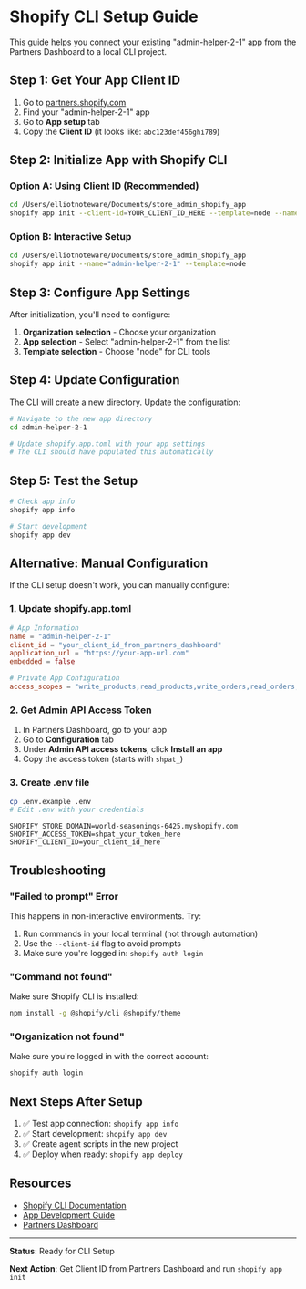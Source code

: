 # Shopify CLI Setup Guide

This guide helps you connect your existing "admin-helper-2-1" app from the Partners Dashboard to a local CLI project.

## Step 1: Get Your App Client ID

1. Go to [partners.shopify.com](https://partners.shopify.com)
2. Find your "admin-helper-2-1" app
3. Go to **App setup** tab
4. Copy the **Client ID** (it looks like: `abc123def456ghi789`)

## Step 2: Initialize App with Shopify CLI

### Option A: Using Client ID (Recommended)
```bash
cd /Users/elliotnoteware/Documents/store_admin_shopify_app
shopify app init --client-id=YOUR_CLIENT_ID_HERE --template=node --name="admin-helper-2-1"
```

### Option B: Interactive Setup
```bash
cd /Users/elliotnoteware/Documents/store_admin_shopify_app
shopify app init --name="admin-helper-2-1" --template=node
```

## Step 3: Configure App Settings

After initialization, you'll need to configure:

1. **Organization selection** - Choose your organization
2. **App selection** - Select "admin-helper-2-1" from the list
3. **Template selection** - Choose "node" for CLI tools

## Step 4: Update Configuration

The CLI will create a new directory. Update the configuration:

```bash
# Navigate to the new app directory
cd admin-helper-2-1

# Update shopify.app.toml with your app settings
# The CLI should have populated this automatically
```

## Step 5: Test the Setup

```bash
# Check app info
shopify app info

# Start development
shopify app dev
```

## Alternative: Manual Configuration

If the CLI setup doesn't work, you can manually configure:

### 1. Update shopify.app.toml
```toml
# App Information
name = "admin-helper-2-1"
client_id = "your_client_id_from_partners_dashboard"
application_url = "https://your-app-url.com"
embedded = false

# Private App Configuration
access_scopes = "write_products,read_products,write_orders,read_orders,write_customers,read_customers,write_inventory,read_inventory"
```

### 2. Get Admin API Access Token
1. In Partners Dashboard, go to your app
2. Go to **Configuration** tab
3. Under **Admin API access tokens**, click **Install an app**
4. Copy the access token (starts with `shpat_`)

### 3. Create .env file
```bash
cp .env.example .env
# Edit .env with your credentials
```

```env
SHOPIFY_STORE_DOMAIN=world-seasonings-6425.myshopify.com
SHOPIFY_ACCESS_TOKEN=shpat_your_token_here
SHOPIFY_CLIENT_ID=your_client_id_here
```

## Troubleshooting

### "Failed to prompt" Error
This happens in non-interactive environments. Try:
1. Run commands in your local terminal (not through automation)
2. Use the `--client-id` flag to avoid prompts
3. Make sure you're logged in: `shopify auth login`

### "Command not found"
Make sure Shopify CLI is installed:
```bash
npm install -g @shopify/cli @shopify/theme
```

### "Organization not found"
Make sure you're logged in with the correct account:
```bash
shopify auth login
```

## Next Steps After Setup

1. ✅ Test app connection: `shopify app info`
2. ✅ Start development: `shopify app dev`
3. ✅ Create agent scripts in the new project
4. ✅ Deploy when ready: `shopify app deploy`

## Resources

- [Shopify CLI Documentation](https://shopify.dev/docs/apps/tools/cli)
- [App Development Guide](https://shopify.dev/docs/apps)
- [Partners Dashboard](https://partners.shopify.com)

---

**Status**: Ready for CLI Setup

**Next Action**: Get Client ID from Partners Dashboard and run `shopify app init`

